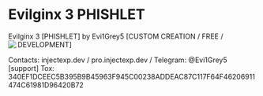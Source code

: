 # Evilginx 3 PHISHLET
Evilginx 3 [PHISHLET] by Evi1Grey5 [CUSTOM CREATION / FREE / DEVELOPMENT]
<img align="left" src="https://injectexp.dev/assets/img/logo/logo1.png">

Contacts:
injectexp.dev / 
pro.injectexp.dev / 
Telegram: @Evi1Grey5 [support]
Tox: 340EF1DCEEC5B395B9B45963F945C00238ADDEAC87C117F64F46206911474C61981D96420B72
